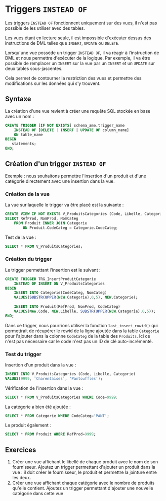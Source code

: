 # Triggers `INSTEAD OF`

Les triggers `INSTEAD OF` fonctionnent uniquement sur des vues, il n'est pas possible de les utiliser avec des tables.

Les vues étant en lecture seule, il est impossible d'exécuter dessus des instructions de DML telles que `INSERT`, `UPDATE` ou `DELETE`.

Lorsqu'une vue possède un trigger `INSTEAD OF`, il va réagir à l'instruction de DML et nous permettre d'exécuter de la logique. Par exemple, il va être possible de remplacer un `INSERT` sur la vue par un `INSERT` et un `UPDATE` sur deux tables sous-jascentes.

Cela permet de contourner la restriction des vues et permettre des modifications sur les données qui s'y trouvent.


## Syntaxe

La création d'une vue revient à créer une requête SQL stockée en base avec un nom :

```sql
CREATE TRIGGER [IF NOT EXISTS] schema_ame.trigger_name
    INSTEAD OF [DELETE | INSERT | UPDATE OF column_name]
    ON table_name
BEGIN
   statements;
END;
```

## Création d'un trigger `INSTEAD OF`

Exemple : nous souhaitons permettre l'insertion d'un produit et d'une catégorie directement avec une insertion dans la vue. 

### Création de la vue

La vue sur laquelle le trigger va être placé est la suivante :

```sql
CREATE VIEW IF NOT EXISTS V_ProduitsCategories (Code, Libelle, Categorie) AS
SELECT RefProd, NomProd, NomCateg
	FROM Produit INNER JOIN Categorie
		ON Produit.CodeCateg = Categorie.CodeCateg;
```

Test de la vue : 

```sql
SELECT * FROM V_ProduitsCategories;
```

### Création du trigger

Le trigger permettant l'insertion est le suivant : 

```sql
CREATE TRIGGER TRG_InsertProduitCategorie
    INSTEAD OF INSERT ON V_ProduitsCategories
BEGIN
    INSERT INTO Categorie(CodeCateg, NomCateg)
    VALUES(SUBSTR(UPPER(NEW.Categorie),0,5), NEW.Categorie);
    
    INSERT INTO Produit(RefProd, NomProd, CodeCateg)
    VALUES(New.Code, NEW.Libelle, SUBSTR(UPPER(NEW.Categorie),0,5));
END;
```

Dans ce trigger, nous pourrions utiliser la fonction `last_insert_rowid()` qui permettrait de récupérer le rowid de la ligne ajoutée dans la table `Categorie` pour l'ajouter dans la colonne `CodeCateg` de la table des `Produits`. Ici ce n'est pas nécessaire car le code n'est pas un ID de clé auto-incrémenté.

### Test du trigger

Insertion d'un produit dans la vue :

```sql
INSERT INTO V_ProduitsCategories (Code, Libelle, Categorie)
VALUES(9999, 'Charentaises', 'Pantouffles');
```

Vérification de l'insertion dans la vue :

```sql
SELECT * FROM V_ProduitsCategories WHERE Code=9999;
```

La catégorie a bien été ajoutée :
```sql
SELECT * FROM Categorie WHERE CodeCateg='PANT';
```

Le produit également :
```sql
SELECT * FROM Produit WHERE RefProd=9999;
```

## Exercices

1. Créer une vue affichant le libellé de chaque produit avec le nom de son fournisseur. Ajoutez un trigger permettant d'ajouter un produit dans la vue : il doit créer le fournisseur, le produit et permettre la jointure entre les deux.
2. Créer une vue affichant chaque catégorie avec le nombre de produits qu'elle contient. Ajoutez un trigger permettant d'ajouter une nouvelle catégorie dans cette vue